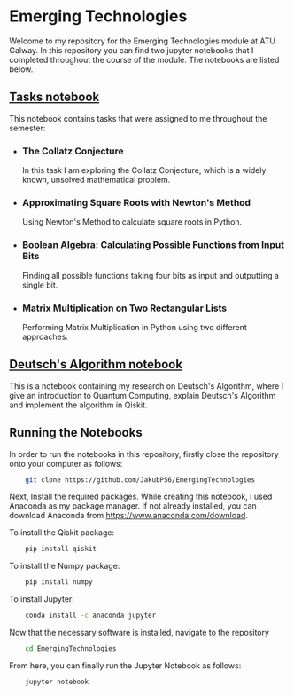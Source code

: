 # Emerging Technologies

Welcome to my repository for the Emerging Technologies module at ATU Galway. In this repository you can find two jupyter notebooks that I completed throughout the course of the module. The notebooks are listed below.

## [Tasks notebook](/tasks.ipynb)
This notebook contains tasks that were assigned to me throughout the semester:  
- ### The Collatz Conjecture
    In this task I am exploring the Collatz Conjecture, which is a widely known, unsolved mathematical problem.
- ### Approximating Square Roots with Newton's Method
    Using Newton's Method to calculate square roots in Python.
- ### Boolean Algebra: Calculating Possible Functions from Input Bits
    Finding all possible functions taking four bits as input and outputting a single bit.
- ### Matrix Multiplication on Two Rectangular Lists 
    Performing Matrix Multiplication in Python using two different approaches.

## [Deutsch's Algorithm notebook](/project.ipynb)

This is a notebook containing my research on Deutsch's Algorithm, where I give an introduction to Quantum Computing, explain Deutsch's Algorithm and implement the algorithm in Qiskit.

## Running the Notebooks

In order to run the notebooks in this repository, firstly close the repository onto your computer as follows:

```bash
    git clone https://github.com/JakubP56/EmergingTechnologies
```

Next, Install the required packages. While creating this notebook, I used Anaconda as my package manager. If not already installed,
you can download Anaconda from https://www.anaconda.com/download.

To install the Qiskit package:

```bash
    pip install qiskit
```
To install the Numpy package:

```bash
    pip install numpy
```
To install Jupyter:

```bash
    conda install -c anaconda jupyter
```    
Now that the necessary software is installed, navigate to the repository

```bash 
    cd EmergingTechnologies
```  
From here, you can finally run the Jupyter Notebook as follows:

```bash 
    jupyter notebook
```
